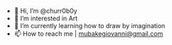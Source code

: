 - 👋 Hi, I’m @churr0b0y
- 👀 I’m interested in Art
- 🌱 I’m currently learning how to draw by imagination
- 📫 How to reach me | mubakegiovanni@gmail.com
